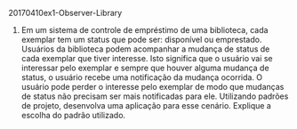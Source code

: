 20170410ex1-Observer-Library

1. Em um sistema de controle de empréstimo de uma biblioteca, cada exemplar tem um
status que pode ser: disponível ou emprestado. Usuários da biblioteca podem
acompanhar a mudança de status de cada exemplar que tiver interesse. Isto significa
que o usuário vai se interessar pelo exemplar e sempre que houver alguma mudança
de status, o usuário recebe uma notificação da mudança ocorrida. O usuário pode
perder o interesse pelo exemplar de modo que mudanças de status não precisam ser
mais notificadas para ele. Utilizando padrões de projeto, desenvolva uma aplicação
para esse cenário. Explique a escolha do padrão utilizado.
